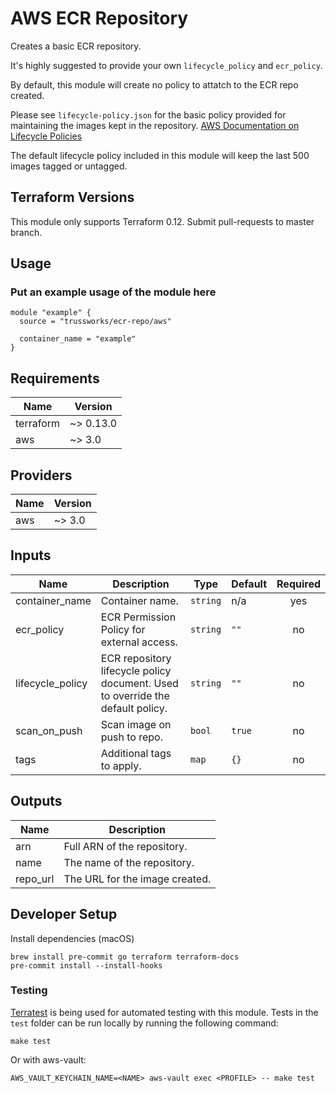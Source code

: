 # AWS ECR Repository

Creates a basic ECR repository.

It's highly suggested to provide your own `lifecycle_policy` and `ecr_policy`.

By default, this module will create no policy to attatch to the ECR repo created.

Please see `lifecycle-policy.json` for the basic policy provided for maintaining the images kept in the repository. [AWS Documentation on Lifecycle Policies](https://docs.aws.amazon.com/AmazonECR/latest/userguide/LifecyclePolicies.html)

The default lifecycle policy included in this module will keep the last 500 images tagged or untagged.

## Terraform Versions

This module only supports Terraform 0.12. Submit pull-requests to master branch.

## Usage

### Put an example usage of the module here

```hcl
module "example" {
  source = "trussworks/ecr-repo/aws"

  container_name = "example"
}
```

<!-- BEGINNING OF PRE-COMMIT-TERRAFORM DOCS HOOK -->
## Requirements

| Name | Version |
|------|---------|
| terraform | ~> 0.13.0 |
| aws | ~> 3.0 |

## Providers

| Name | Version |
|------|---------|
| aws | ~> 3.0 |

## Inputs

| Name | Description | Type | Default | Required |
|------|-------------|------|---------|:--------:|
| container\_name | Container name. | `string` | n/a | yes |
| ecr\_policy | ECR Permission Policy for external access. | `string` | `""` | no |
| lifecycle\_policy | ECR repository lifecycle policy document. Used to override the default policy. | `string` | `""` | no |
| scan\_on\_push | Scan image on push to repo. | `bool` | `true` | no |
| tags | Additional tags to apply. | `map` | `{}` | no |

## Outputs

| Name | Description |
|------|-------------|
| arn | Full ARN of the repository. |
| name | The name of the repository. |
| repo\_url | The URL for the image created. |

<!-- END OF PRE-COMMIT-TERRAFORM DOCS HOOK -->

## Developer Setup

Install dependencies (macOS)

```shell
brew install pre-commit go terraform terraform-docs
pre-commit install --install-hooks
```

### Testing

[Terratest](https://github.com/gruntwork-io/terratest) is being used for
automated testing with this module. Tests in the `test` folder can be run
locally by running the following command:

```text
make test
```

Or with aws-vault:

```text
AWS_VAULT_KEYCHAIN_NAME=<NAME> aws-vault exec <PROFILE> -- make test
```
